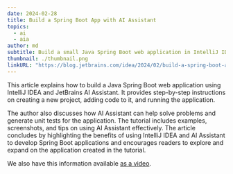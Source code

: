 ```yaml
---
date: 2024-02-28
title: Build a Spring Boot App with AI Assistant
topics:
  - ai
  - aia
author: md
subtitle: Build a small Java Spring Boot web application in IntelliJ IDEA with the help of JetBrains AI Assistant.
thumbnail: ./thumbnail.png
linkURL: "https://blog.jetbrains.com/idea/2024/02/build-a-spring-boot-app-with-ai-assistant/"
---
```


This article explains how to build a Java Spring Boot web application using IntelliJ IDEA and JetBrains AI Assistant. It provides step-by-step instructions on creating a new project, adding code to it, and running the application.

The author also discusses how AI Assistant can help solve problems and generate unit tests for the application. The tutorial includes examples, screenshots, and tips on using AI Assistant effectively. The article concludes by highlighting the benefits of using IntelliJ IDEA and AI Assistant to develop Spring Boot applications and encourages readers to explore and expand on the application created in the tutorial.

We also have this information available [as a video](https://www.youtube.com/watch?v=yAxLR1YPwyQ).
